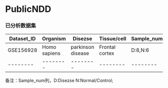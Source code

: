 # PublicNDD

### 已分析数据集

| Dataset_ID | Organism | Disezse | Tissue/cell | Sample_num | DataType |
| -------- | -------- | -------- | -------- | -------- | -------- |
| GSE156928 | Homo sapiens | parkinson disease | Frontal cortex | D:8,N:6 | Bulk RNA-seq |
| -------- | -------- | -------- | -------- | -------- | -------- |

备注：Sample_num列，D:Disezse N:Normal/Control;
